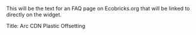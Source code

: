 This will be the text for an FAQ page on Ecobricks.org that will be linked to directly on the widget.

Title: Arc CDN Plastic Offsetting
